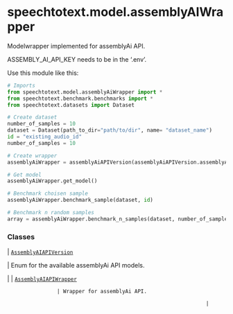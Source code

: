 # speechtotext.model.assemblyAIWrapper

Modelwrapper implemented for assemblyAi API.

ASSEMBLY_AI_API_KEY needs to be in the ‘.env’.

Use this module like this:

```python
# Imports
from speechtotext.model.assemblyAiWrapper import *
from speechtotext.benchmark.benchmarks import *
from speechtotext.datasets import Dataset

# Create dataset
number_of_samples = 10
dataset = Dataset(path_to_dir="path/to/dir", name= "dataset_name")
id = "existing_audio_id"
number_of_samples = 10

# Create wrapper
assemblyAiWrapper = assemblyAiAPIVersion(assemblyAiAPIVersion.assemblyAi_DEFAULT)

# Get model
assemblyAiWrapper.get_model()

# Benchmark choisen sample
assemblyAiWrapper.benchmark_sample(dataset, id)

# Benchmark n random samples
array = assemblyAiWrapper.benchmark_n_samples(dataset, number_of_samples)
```

### Classes

| [`AssemblyAIAPIVersion`](speechtotext.model.assemblyAIWrapper.AssemblyAIAPIVersion.md#speechtotext.model.assemblyAIWrapper.AssemblyAIAPIVersion)

 | Enum for the available assemblyAi API models.

 |
| [`AssemblyAIAPIWrapper`](speechtotext.model.assemblyAIWrapper.AssemblyAIAPIWrapper.md#speechtotext.model.assemblyAIWrapper.AssemblyAIAPIWrapper)

                    | Wrapper for assemblyAi API.

                                                                    |
